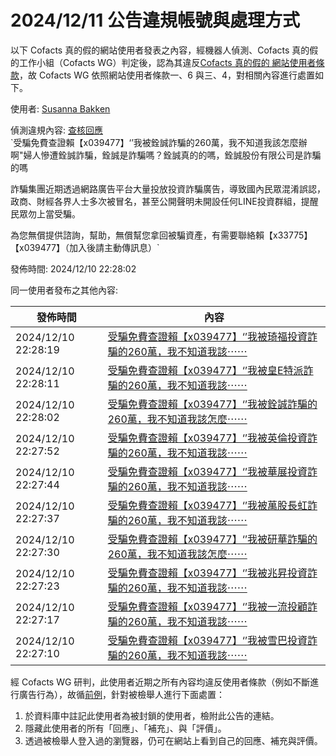 2024/12/11 公告違規帳號與處理方式
=========

以下 Cofacts 真的假的網站使用者發表之內容，經機器人偵測、Cofacts 真的假的工作小組（Cofacts WG）判定後，認為其違反[Cofacts 真的假的 網站使用者條款](https://github.com/cofacts/rumors-site/blob/master/LEGAL.md)，故 Cofacts WG 依照網站使用者條款一、6 與三、4，對相關內容進行處置如下。

使用者: [Susanna Bakken](https://cofacts.github.io/community-builder/#/editorworks?showAll=1&day=365&userId=6DLesJMBjdhbW921pfhY)

偵測違規內容: [查核回應](https://cofacts.tw/reply/zzL4sJMBjdhbW921Sfnr)<br>`受騙免費查證賴【x039477】‘’我被銓誠詐騙的260萬，我不知道我該怎麼辦啊"婦人慘遭銓誠詐騙，銓誠是詐騙嗎？銓誠真的的嗎，銓誠股份有限公司是詐騙的嗎

詐騙集團近期透過網路廣告平台大量投放投資詐騙廣告，導致國內民眾混淆誤認，政商、財經各界人士多次被冒名，甚至公開聲明未開設任何LINE投資群組，提醒民眾勿上當受騙。

為您無償提供諮詢，幫助，無償幫您拿回被騙資產，有需要聯絡賴【x33775】【x039477】（加入後請主動傳訊息）`

發佈時間: 2024/12/10 22:28:02

同一使用者發布之其他內容:

|發佈時間|內容|
|---|---|
| 2024/12/10 22:28:19 | [受騙免費查證賴【x039477】‘’我被琦福投資詐騙的260萬，我不知道我該⋯⋯](https://cofacts.tw/reply/0TL4sJMBjdhbW921i_m_) |
| 2024/12/10 22:28:11 | [受騙免費查證賴【x039477】‘’我被皇E特派詐騙的260萬，我不知道我該⋯⋯](https://cofacts.tw/reply/0DL4sJMBjdhbW921bPmd) |
| 2024/12/10 22:28:02 | [受騙免費查證賴【x039477】‘’我被銓誠詐騙的260萬，我不知道我該怎麼⋯⋯](https://cofacts.tw/reply/zzL4sJMBjdhbW921Sfnr) |
| 2024/12/10 22:27:52 | [受騙免費查證賴【x039477】‘’我被英倫投資詐騙的260萬，我不知道我該⋯⋯](https://cofacts.tw/reply/zDL4sJMBjdhbW921JflJ) |
| 2024/12/10 22:27:44 | [受騙免費查證賴【x039477】‘’我被華展投資詐騙的260萬，我不知道我該⋯⋯](https://cofacts.tw/reply/yjL4sJMBjdhbW921Bvmg) |
| 2024/12/10 22:27:37 | [受騙免費查證賴【x039477】‘’我被萬股長虹詐騙的260萬，我不知道我該⋯⋯](https://cofacts.tw/reply/yTL3sJMBjdhbW9216Png) |
| 2024/12/10 22:27:30 | [受騙免費查證賴【x039477】‘’我被研華詐騙的260萬，我不知道我該怎麼⋯⋯](https://cofacts.tw/reply/yDL3sJMBjdhbW921zvly) |
| 2024/12/10 22:27:23 | [受騙免費查證賴【x039477】‘’我被兆昇投資詐騙的260萬，我不知道我該⋯⋯](https://cofacts.tw/reply/xjL3sJMBjdhbW921tPk6) |
| 2024/12/10 22:27:17 | [受騙免費查證賴【x039477】‘’我被一流投顧詐騙的260萬，我不知道我該⋯⋯](https://cofacts.tw/reply/xTL3sJMBjdhbW921mvmq) |
| 2024/12/10 22:27:10 | [受騙免費查證賴【x039477】‘’我被雪巴投資詐騙的260萬，我不知道我該⋯⋯](https://cofacts.tw/reply/xDL3sJMBjdhbW921f_nS) |

經 Cofacts WG 研判，此使用者近期之所有內容均違反使用者條款（例如不斷進行廣告行為），故循[前例](https://github.com/cofacts/takedowns/blob/master/2021/1125-2nd-spam.md)，針對被檢舉人進行下面處置：
1. 於資料庫中註記此使用者為被封鎖的使用者，檢附此公告的連結。
2. 隱藏此使用者的所有「回應」、「補充」、與「評價」。
3. 透過被檢舉人登入過的瀏覽器，仍可在網站上看到自己的回應、補充與評價。
